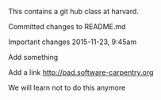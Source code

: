 This contains a git hub class at harvard.

Committed changes to README.md

Important changes 2015-11-23, 9:45am

Add something

Add a link http://pad.software-carpentry.org

We will learn not to do this anymore
